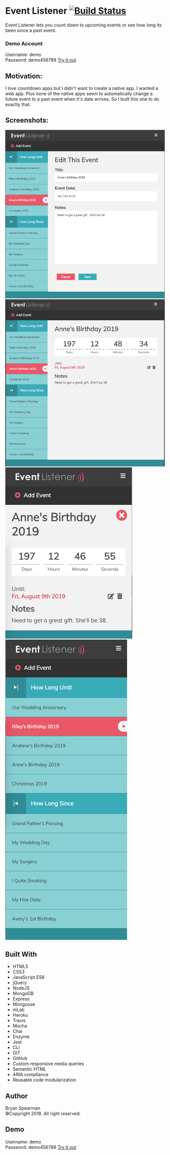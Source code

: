 # Event Listener [![Build Status](https://travis-ci.com/bryanspearman/event-listener-client.svg?branch=master)](https://travis-ci.com/bryanspearman/event-listener-client)

Event Listener lets you count down to upcoming events or see how long its been since a past event. <br>

### Demo Account

Username: demo<br>
Password: demo456789
[Try it out]

## Motivation:

I love countdown apps but I didn't want to create a native app. I wanted a web app. Plus none of the native apps seem to automatically change a future event to a past event when it's date arrives. So I built this one to do exactly that.

## Screenshots:

<img src="https://github.com/bryanspearman/event-listener-client/blob/master/public/desktop-edit.png"/>

<img src="https://github.com/bryanspearman/event-listener-client/blob/master/public/desktop-itemDetails.png"/>

<img src="https://github.com/bryanspearman/event-listener-client/blob/master/public/mobile-itemDetails.png"/>

<img src="https://github.com/bryanspearman/event-listener-client/blob/master/public/mobile-itemList.png"/>

## Built With

- HTML5
- CSS3
- JavaScript ES6
- jQuery
- NodeJS
- MongoDB
- Express
- Mongoose
- mLab
- Heroku
- Travis
- Mocha
- Chai
- Enzyme
- Jest
- CLI
- GIT
- GitHub
- Custom responsive media queries
- Semantic HTML
- ARIA compliance
- Reusable code modularization

## Author

Bryan Spearman<br>
&copy;Copyright 2018. All right reserved.

## Demo

Username: demo<br>
Password: demo456789
[Try it out]

[try it out]: https://event-listener-client.herokuapp.com/
